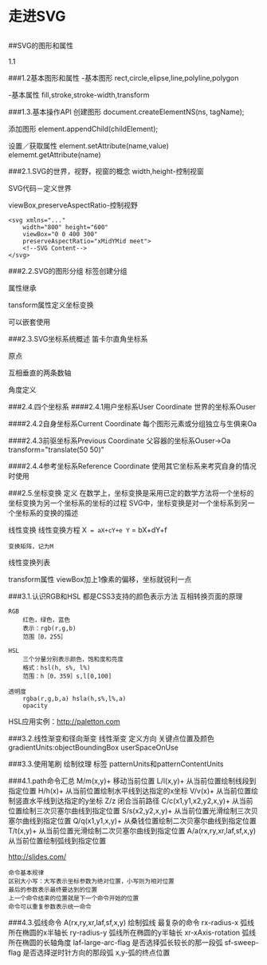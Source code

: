 # 走进SVG

##

##SVG的图形和属性

1.1

###1.2基本图形和属性
-基本图形
    rect,circle,elipse,line,polyline,polygon

-基本属性
    fill,stroke,stroke-width,transform


###1.3.基本操作API
创建图形
document.createElementNS(ns, tagName);

添加图形
element.appendChild(childElement);

设置／获取属性
element.setAttribute(name,value)
elememt.getAttribute(name)

###2.1.SVG的世界，视野，视窗的概念
width,height-控制视窗

SVG代码－定义世界

viewBox,preserveAspectRatio-控制视野
    
    <svg xmlns="..."
        width="800" height="600"
        viewBox="0 0 400 300"
        preserveAspectRatio="xMidYMid meet">
        <!--SVG Content-->
    </svg>

###2.2.SVG的图形分组
<g>标签创建分组

属性继承

tansform属性定义坐标变换

可以嵌套使用

###2.3.SVG坐标系统概述
笛卡尔直角坐标系

原点

互相垂直的两条数轴

角度定义

###2.4.四个坐标系
####2.4.1用户坐标系User Coordinate
    世界的坐标系Ouser

####2.4.2自身坐标系Current Coordinate
    每个图形元素或分组独立与生俱来Oa

####2.4.3前驱坐标系Previous Coordinate
    父容器的坐标系Ouser->Oa
    transform="translate(50 50)"

####2.4.4参考坐标系Reference Coordinate
    使用其它坐标系来考究自身的情况时使用

###2.5.坐标变换
定义
    在数学上，坐标变换是采用已定的数学方法将一个坐标的坐标变换为另一个坐标系的坐标的过程
    SVG中，坐标变换是对一个坐标系到另一个坐标系的变换的描述

线性变换
    线性变换方程
    X` = aX+cY+e
    Y` = bX+dY+f

    变换矩阵，记为M

线性变换列表

transform属性
viewBox加上1像素的偏移，坐标就锐利一点

###3.1.认识RGB和HSL
    都是CSS3支持的颜色表示方法
    互相转换页面的原理

    RGB
        红色，绿色，蓝色
        表示：rgb(r,g,b)
        范围［0，255］

    HSL
        三个分量分别表示颜色，饱和度和亮度
        格式：hsl(h, s%, l%)
        范围：h［0，359］s,l[0,100]

    透明度
        rgba(r,g,b,a) hsla(h,s%,l%,a)
        opacity

HSL应用实例：http://paletton.com

###3.2.线性渐变和径向渐变
    线性渐变
        <linearGradient><stop>
        定义方向
        关键点位置及颜色
        gradientUnits:objectBoundingBox userSpaceOnUse

###3.3.使用笔刷
    绘制纹理
    <pattern>标签
    patternUnits和patternContentUnits

###4.1.path命令汇总
    M/m(x,y)+  移动当前位置
    L/l(x,y)+  从当前位置绘制线段到指定位置
    H/h(x)+  从当前位置绘制水平线到达指定的x坐标
    V/v(x)+  从当前位置绘制竖直水平线到达指定的y坐标
    Z/z  闭合当前路径
    C/c(x1,y1,x2,y2,x,y)+  从当前位置绘制三次贝塞尔曲线到指定位置
    S/s(x2,y2,x,y)+  从当前位置光滑绘制三次贝塞尔曲线到指定位置
    Q/q(x1,y1,x,y)+  从桑钱位置绘制二次贝塞尔曲线到指定位置
    T/t(x,y)+  从当前位置光滑绘制二次贝塞尔曲线到指定位置
    A/a(rx,ry,xr,laf,sf,x,y)  从当前位置绘制弧线到指定位置

http://slides.com/

    命令基本规律
    区别大小写：大写表示坐标参数为绝对位置，小写则为相对位置
    最后的参数表示最终要达到的位置
    上一个命令结束的位置就是下一个命令开始的位置
    命令可以重复参数表示统一命令

###4.3.弧线命令
    A(rx,ry,xr,laf,sf,x,y) 绘制弧线
    最复杂的命令
    rx-radius-x 弧线所在椭圆的x半轴长
    ry-radius-y 弧线所在椭圆的y半轴长
    xr-xAxis-rotation 弧线所在椭圆的长轴角度
    laf-large-arc-flag 是否选择弧长较长的那一段弧
    sf-sweep-flag 是否选择逆时针方向的那段弧
    x,y-弧的终点位置




